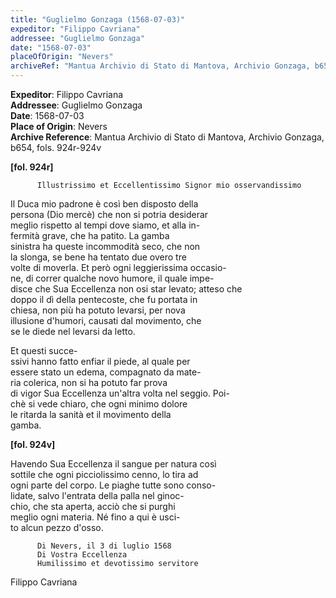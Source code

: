 ```yaml
---
title: "Guglielmo Gonzaga (1568-07-03)"
expeditor: "Filippo Cavriana"
addressee: "Guglielmo Gonzaga"
date: "1568-07-03"
placeOfOrigin: "Nevers"
archiveRef: "Mantua Archivio di Stato di Mantova, Archivio Gonzaga, b654, fols. 924r-924v"
---
```


**Expeditor**: Filippo Cavriana  
**Addressee**: Guglielmo Gonzaga  
**Date**: 1568-07-03  
**Place of Origin**: Nevers  
**Archive Reference**: Mantua Archivio di Stato di Mantova, Archivio Gonzaga, b654, fols. 924r-924v  


    
      
        
**[fol. 924r]**

        
          Illustrissimo et Eccellentissimo Signor mio osservandissimo
        


          
Il Duca mio padrone è così ben disposto della  
persona (Dio mercè) che non si potria desiderar  
meglio rispetto al tempi dove siamo, et alla in-  
fermità grave, che ha patito. La gamba  
sinistra ha queste incommodità seco, che non  
la slonga, se bene ha tentato due overo tre  
volte di moverla. Et però ogni leggierissima occasio-  
ne, di correr qualche novo humore, il quale impe-  
disce che Sua Eccellenza non osi star levato; atteso che  
doppo il dì della pentecoste, che fu portata in  
chiesa, non più ha potuto levarsi, per nova  
illusione d'humori, causati dal movimento, che  
se le diede nel levarsi da letto.


        
          
Et questi succe-  
ssivi hanno fatto enfiar il piede, al quale per  
essere stato un edema, compagnato da mate-  
ria colerica, non si ha potuto far prova  
di vigor Sua Eccellenza un'altra volta nel seggio. Poi-  
chè si vede chiaro, che ogni minimo dolore  
le ritarda la sanità et il movimento della  
gamba.



        
**[fol. 924v]**

        
          
Havendo Sua Eccellenza il sangue per natura così  
sottile che ogni picciolissimo cenno, lo tira ad  
ogni parte del corpo. Le piaghe tutte sono conso-  
lidate, salvo l'entrata della palla nel ginoc-  
chio, che sta aperta, acciò che si purghi  
meglio ogni materia. Né fino a qui è usci-  
to alcun pezzo d'osso.



        
          Di Nevers, il 3 di luglio 1568
          Di Vostra Eccellenza
          Humilissimo et devotissimo servitore  
Filippo Cavriana
        


      
    
  